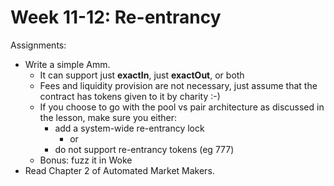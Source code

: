 # Week 11-12: Re-entrancy

Assignments:

- Write a simple Amm.
    - It can support just **exactIn**, just **exactOut**, or both
    - Fees and liquidity provision are not necessary, just assume that the contract has tokens given to it by charity :-)
    - If you choose to go with the pool vs pair architecture as discussed in the lesson, make sure you either:
        - add a system-wide re-entrancy lock
            - or
        - do not support re-entrancy tokens (eg 777)
    - Bonus: fuzz it in Woke
- Read Chapter 2 of Automated Market Makers.